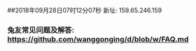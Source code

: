 ##2018年09月28日07时12分07秒 新址: 159.65.246.159
### 兔友常见问题及解答: https://github.com/wanggonging/d/blob/w/FAQ.md
